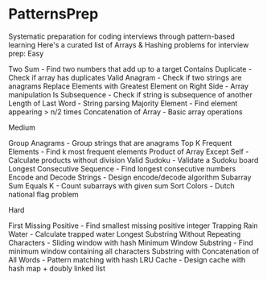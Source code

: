 # PatternsPrep
Systematic preparation for coding interviews through pattern-based learning
Here's a curated list of Arrays & Hashing problems for interview prep:
Easy

Two Sum - Find two numbers that add up to a target
Contains Duplicate - Check if array has duplicates
Valid Anagram - Check if two strings are anagrams
Replace Elements with Greatest Element on Right Side - Array manipulation
Is Subsequence - Check if string is subsequence of another
Length of Last Word - String parsing
Majority Element - Find element appearing > n/2 times
Concatenation of Array - Basic array operations

Medium

Group Anagrams - Group strings that are anagrams
Top K Frequent Elements - Find k most frequent elements
Product of Array Except Self - Calculate products without division
Valid Sudoku - Validate a Sudoku board
Longest Consecutive Sequence - Find longest consecutive numbers
Encode and Decode Strings - Design encode/decode algorithm
Subarray Sum Equals K - Count subarrays with given sum
Sort Colors - Dutch national flag problem

Hard

First Missing Positive - Find smallest missing positive integer
Trapping Rain Water - Calculate trapped water
Longest Substring Without Repeating Characters - Sliding window with hash
Minimum Window Substring - Find minimum window containing all characters
Substring with Concatenation of All Words - Pattern matching with hash
LRU Cache - Design cache with hash map + doubly linked list